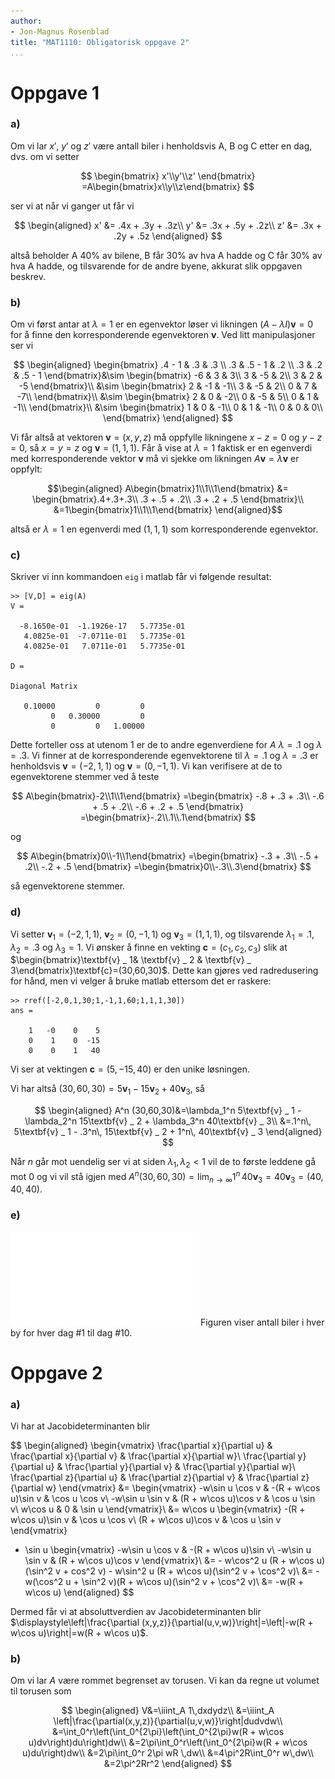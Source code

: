 ```yaml
---
author:
- Jon-Magnus Rosenblad
title: "MAT1110: Obligatorisk oppgave 2"
...
```


# Oppgave 1
###  a)
Om vi lar $x'$, $y'$ og $z'$ være antall biler i henholdsvis A, B og C etter en dag, dvs. om vi setter

$$
\begin{bmatrix}
x'\\y'\\z'
\end{bmatrix}
=A\begin{bmatrix}x\\y\\z\end{bmatrix}
$$

ser vi at når vi ganger ut får vi

$$
\begin{aligned}
x' &= .4x + .3y + .3z\\
y' &= .3x + .5y + .2z\\
z' &= .3x + .2y + .5z
\end{aligned}
$$

altså beholder A 40% av bilene, B får 30% av hva A hadde og C får 30% av hva A hadde, og tilsvarende for de andre byene, akkurat slik oppgaven beskrev.

### b)
Om vi først antar at $\lambda=1$ er en egenvektor løser vi likningen $(A - \lambda I)\textbf{v}=0$ for å finne den korresponderende egenvektoren $\textbf{v}$. Ved litt manipulasjoner ser vi

$$
\begin{aligned}
\begin{bmatrix}
.4 - 1	& .3	& .3 \\
.3	& .5 - 1	& .2 \\
.3	& .2 	& .5 - 1
\end{bmatrix}&\sim
\begin{bmatrix}
-6 & 3 & 3\\
3 & -5 & 2\\
3 & 2 & -5
\end{bmatrix}\\
&\sim
\begin{bmatrix}
2 & -1 & -1\\
3 & -5 & 2\\
0 & 7 & -7\\
\end{bmatrix}\\
&\sim
\begin{bmatrix}
2 & 0 & -2\\
0 & -5 & 5\\
0 & 1 & -1\\
\end{bmatrix}\\
&\sim
\begin{bmatrix}
1 & 0 & -1\\
0 & 1 & -1\\
0 & 0 & 0\\
\end{bmatrix}
\end{aligned}
$$

Vi får altså at vektoren $\textbf{v}=(x,y,z)$ må oppfylle likningene $x-z=0$ og $y-z=0$, så $x=y=z$ og $\textbf{v}=(1,1,1)$. Får å vise at $\lambda=1$ faktisk er en egenverdi med korresponderende vektor $\textbf{v}$ må vi sjekke om likningen $A\textbf{v}=\lambda \textbf{v}$ er oppfylt:

$$\begin{aligned}
A\begin{bmatrix}1\\1\\1\end{bmatrix}
&=
\begin{bmatrix}.4+.3+.3\\
.3 + .5 + .2\\
.3 + .2  + .5
\end{bmatrix}\\
&=1\begin{bmatrix}1\\1\\1\end{bmatrix}
\end{aligned}$$

altså er $\lambda=1$ en egenverdi med $(1,1,1)$ som korresponderende egenvektor.

### c)
Skriver vi inn kommandoen `eig` i matlab får vi følgende resultat:
```{matlab}
>> [V,D] = eig(A)
V =

  -8.1650e-01  -1.1926e-17   5.7735e-01
   4.0825e-01  -7.0711e-01   5.7735e-01
   4.0825e-01   7.0711e-01   5.7735e-01

D =

Diagonal Matrix

   0.10000         0         0
         0   0.30000         0
         0         0   1.00000
```

Dette forteller oss at utenom 1 er de to andre egenverdiene for $A$ $\lambda=.1$ og $\lambda=.3$. 
Vi finner at de korresponderende egenvektorene til $\lambda=.1$ og $\lambda=.3$ er henholdsvis $\textbf{v}=(-2,1,1)$ og $\textbf{v}=(0,-1,1)$. Vi kan verifisere at de to egenvektorene stemmer ved å teste

$$
A\begin{bmatrix}-2\\1\\1\end{bmatrix}
=\begin{bmatrix}
-.8 + .3 + .3\\
-.6 + .5 + .2\\
-.6 + .2 + .5
\end{bmatrix}
=\begin{bmatrix}-.2\\.1\\.1\end{bmatrix}
$$

og

$$
A\begin{bmatrix}0\\-1\\1\end{bmatrix}
=\begin{bmatrix}
-.3 + .3\\
-.5 + .2\\
-.2 + .5
\end{bmatrix}
=\begin{bmatrix}0\\-.3\\.3\end{bmatrix}
$$

så egenvektorene stemmer.

### d)
Vi setter $\textbf{v} _ 1 =(-2,1,1)$, $\textbf{v} _ 2 =(0,-1,1)$ og $\textbf{v} _ 3 =(1,1,1)$, og tilsvarende $\lambda_1=.1$, $\lambda_2=.3$ og $\lambda_3=1$. Vi ønsker å finne en vekting $\textbf{c}=(c_1,c_2,c_3)$ slik at $\begin{bmatrix}\textbf{v} _ 1& \textbf{v} _ 2 & \textbf{v} _ 3\end{bmatrix}\textbf{c}=(30,60,30)$. Dette kan gjøres ved radredusering for hånd, men vi velger å bruke matlab ettersom det er raskere:
```{matlab}
>> rref([-2,0,1,30;1,-1,1,60;1,1,1,30])
ans =

    1   -0    0    5
    0    1    0  -15
    0    0    1   40
```

Vi ser at vektingen $\textbf{c}=(5,-15,40)$ er den unike løsningen. 

Vi har altså $(30,60,30)=5\textbf{v} _ 1 - 15\textbf{v} _ 2 + 40 \textbf{v} _ 3$, så 

$$
\begin{aligned}
A^n (30,60,30)&=\lambda_1^n 5\textbf{v} _ 1 - \lambda_2^n 15\textbf{v} _ 2 + \lambda_3^n 40\textbf{v} _ 3\\
&=.1^n\, 5\textbf{v} _ 1 - .3^n\, 15\textbf{v} _ 2 + 1^n\, 40\textbf{v} _ 3
\end{aligned}
$$

Når $n$ går mot uendelig ser vi at siden $\lambda_1,\lambda_2<1$ vil de to første leddene gå mot 0 og vi vil stå igjen med $\displaystyle A^n(30,60,30)=\lim _ {n\to\infty} 1^n\, 40\textbf{v} _ 3 = 40\textbf{v} _ 3=(40,40,40)$.

### e)
![Figuren viser antall biler i hver by for hver dag.](./opg1e.pdf)
Figuren viser antall biler i hver by for hver dag #1 til dag #10.

# Oppgave 2
### a)
Vi har at Jacobideterminanten blir

$$
\begin{aligned}
\begin{vmatrix}
\frac{\partial x}{\partial u} & \frac{\partial x}{\partial v} & \frac{\partial x}{\partial w}\\
\frac{\partial y}{\partial u} & \frac{\partial y}{\partial v} & \frac{\partial y}{\partial w}\\
\frac{\partial z}{\partial u} & \frac{\partial z}{\partial v} & \frac{\partial z}{\partial w}
\end{vmatrix}
&=
\begin{vmatrix}
-w\sin u \cos v & -(R + w\cos u)\sin v & \cos u \cos v\\
-w\sin u \sin v & (R + w\cos u)\cos v & \cos u \sin v\\
w\cos u & 0 & \sin u
\end{vmatrix}\\
&= w\cos u \begin{vmatrix}
-(R + w\cos u)\sin v & \cos u \cos v\\
(R + w\cos u)\cos v & \cos u \sin v
\end{vmatrix}
 + \sin u \begin{vmatrix}
-w\sin u \cos v & -(R + w\cos u)\sin v\\
-w\sin u \sin v & (R + w\cos u)\cos v
\end{vmatrix}\\
&= - w\cos^2 u (R + w\cos u)(\sin^2 v + cos^2 v) - w\sin^2 u (R + w\cos u)(\sin^2 v + \cos^2 v)\\
&= -w(\cos^2 u + \sin^2 v)(R + w\cos u)(\sin^2 v + \cos^2 v)\\
&= -w(R + w\cos u)
\end{aligned}
$$

Dermed får vi at absoluttverdien av Jacobideterminanten blir $\displaystyle\left|\frac{\partial (x,y,z)}{\partial(u,v,w)}\right|=\left|-w(R + w\cos u)\right|=w(R + w\cos u)$.

### b)
Om vi lar $A$ være rommet begrenset av torusen. Vi kan da regne ut volumet til torusen som

$$
\begin{aligned}
V&=\iiint_A 1\,dxdydz\\
&=\iiint_A \left|\frac{\partial(x,y,z)}{\partial(u,v,w)}\right|dudvdw\\
&=\int_0^r\left(\int_0^{2\pi}\left(\int_0^{2\pi}w(R + w\cos u)dv\right)du\right)dw\\
&=2\pi\int_0^r\left(\int_0^{2\pi}w(R + w\cos u)du\right)dw\\
&=2\pi\int_0^r 2\pi wR \,dw\\
&=4\pi^2R\int_0^r w\,dw\\
&=2\pi^2Rr^2
\end{aligned}
$$
